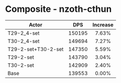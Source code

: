 # Composite - nzoth-cthun
| Actor | DPS | Increase |
|---|:---:|:---:|
|T29-2_4-set|150195|7.63%|
|T30-2_4-set|149694|7.27%|
|T29-2-set+T30-2-set|147350|5.59%|
|T29-2-set|143790|3.04%|
|T30-2-set|142909|2.40%|
|Base|139553|0.00%|
